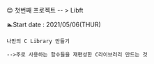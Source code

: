 
<link rel="stylesheet" type="text/css" href="https://cdn.jsdelivr.net/gh/moonspam/NanumSquare@1.0/nanumsquare.css">


:blush: 첫번째 프로젝트 -- > Libft

:swimmer:Start date : 2021/05/06(THUR)


    나만의 C Library 만들기

    -->주로 사용하는 함수들을 재편성한 C라이브러리 만드는 것

